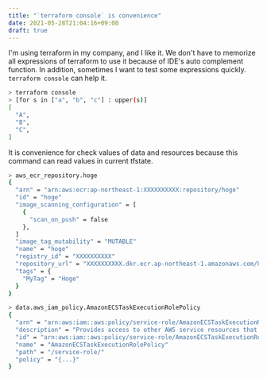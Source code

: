 ```yaml
---
title: "`terraform console` is convenience"
date: 2021-05-28T21:04:16+09:00
draft: true
---
```


I'm using terraform in my company, and I like it. We don't have to memorize all expressions of terraform to use it because of IDE's auto complement function. In addition, sometimes I want to test some expressions quickly. `terraform console` can help it. 

```bash
> terraform console
> [for s in ["a", "b", "c"] : upper(s)]
[
  "A",
  "B",
  "C",
]
```

It is convenience for check values of data and resources because this command can read values in current tfstate.

```bash
> aws_ecr_repository.hoge
{
  "arn" = "arn:aws:ecr:ap-northeast-1:XXXXXXXXXX:repository/hoge"
  "id" = "hoge"
  "image_scanning_configuration" = [
    {
      "scan_on_push" = false
    },
  ]
  "image_tag_mutability" = "MUTABLE"
  "name" = "hoge"
  "registry_id" = "XXXXXXXXXX"
  "repository_url" = "XXXXXXXXXX.dkr.ecr.ap-northeast-1.amazonaws.com/hoge"
  "tags" = {
    "MyTag" = "Hoge"
  }
}

> data.aws_iam_policy.AmazonECSTaskExecutionRolePolicy
{
  "arn" = "arn:aws:iam::aws:policy/service-role/AmazonECSTaskExecutionRolePolicy"
  "description" = "Provides access to other AWS service resources that are required to run Amazon ECS tasks"
  "id" = "arn:aws:iam::aws:policy/service-role/AmazonECSTaskExecutionRolePolicy"
  "name" = "AmazonECSTaskExecutionRolePolicy"
  "path" = "/service-role/"
  "policy" = "{...}"
}
```